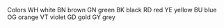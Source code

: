 
Colors
WH white
BN brown
GN green
BK black
RD red
YE yellow
BU blue
OG orange
VT violet
GD gold
GY grey